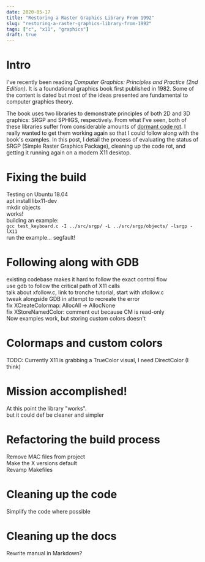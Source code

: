 ```yaml
---
date: 2020-05-17
title: "Restoring a Raster Graphics Library From 1992"
slug: "restoring-a-raster-graphics-library-from-1992"
tags: ["c", "x11", "graphics"]
draft: true
---
```

# Intro
I've recently been reading _Computer Graphics: Principles and Practice (2nd Edition)_.
It is a foundational graphics book first published in 1982.
Some of the content is dated but most of the ideas presented are fundamental to computer graphics theory.

The book uses two libraries to demonstrate principles of both 2D and 3D graphics: SRGP and SPHIGS, respectively.
From what I've seen, both of these libraries suffer from considerable amounts of [dormant code rot](https://en.wikipedia.org/wiki/Software_rot).
I really wanted to get them working again so that I could follow along with the book's examples.
In this post, I detail the process of evaluating the status of SRGP (Simple Raster Graphics Package), cleaning up the code rot, and getting it running again on a modern X11 desktop.

# Fixing the build
Testing on Ubuntu 18.04  
apt install libx11-dev  
mkdir objects  
works!  
building an example:  
`gcc test_keyboard.c -I ../src/srgp/ -L ../src/srgp/objects/ -lsrgp -lX11`  
run the example... segfault!  

# Following along with GDB
existing codebase makes it hard to follow the exact control flow  
use gdb to follow the critical path of X11 calls  
talk about xfollow.c, link to tronche tutorial, start with xfollow.c  
tweak alongside GDB in attempt to recreate the error  
fix XCreateColormap: AllocAll -> AllocNone  
fix XStoreNamedColor: comment out because CM is read-only  
Now examples work, but storing custom colors doesn't  

# Colormaps and custom colors
TODO: Currently X11 is grabbing a TrueColor visual, I need DirectColor (I think)  

# Mission accomplished!
At this point the library "works".  
but it could def be cleaner and simpler  

# Refactoring the build process
Remove MAC files from project  
Make the X versions default  
Revamp Makefiles  

# Cleaning up the code
Simplify the code where possible  

# Cleaning up the docs
Rewrite manual in Markdown?  
